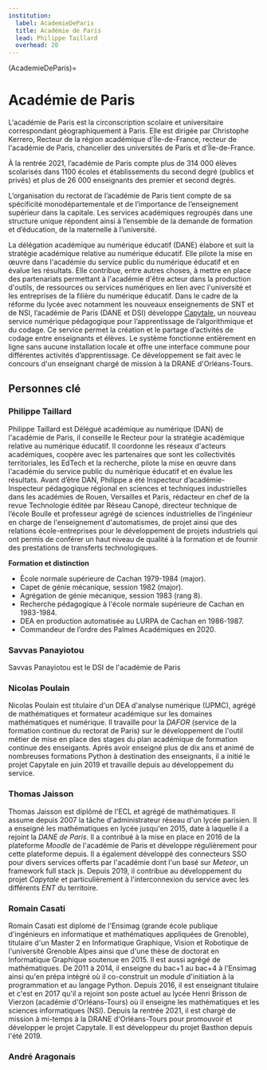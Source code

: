 ```yaml
---
institution:
  label: AcademieDeParis
  title: Académie de Paris
  lead: Philippe Taillard
  overhead: 20
---
```


(AcademieDeParis)=

# Académie de Paris

L'académie de Paris est la circonscription scolaire et universitaire
correspondant géographiquement à Paris. Elle est dirigée par Christophe Kerrero,
Recteur de la région académique d'Île-de-France, recteur de l'académie de Paris,
chancelier des universités de Paris et d'Île-de-France.

À la rentrée 2021, l’académie de Paris compte plus de 314 000 élèves scolarisés
dans 1100 écoles et établissements du second degré (publics et privés) et plus
de 26 000 enseignants des premier et second degrés.

L’organisation du rectorat de l’académie de Paris tient compte de sa spécificité
monodépartementale et de l’importance de l’enseignement supérieur dans la
capitale. Les services académiques regroupés dans une structure unique répondent
ainsi à l’ensemble de la demande de formation et d’éducation, de la maternelle à
l’université.

La délégation académique au numérique éducatif (DANE) élabore et suit la
stratégie académique relative au numérique éducatif. Elle pilote la mise en
œuvre dans l'académie du service public du numérique éducatif et en évalue les
résultats. Elle contribue, entre autres choses, à mettre en place des
partenariats permettant à l'académie d'être acteur dans la production d'outils,
de ressources ou services numériques en lien avec l'université et les
entreprises de la filière du numérique éducatif. Dans le cadre de la réforme du
lycée avec notamment les nouveaux enseignements de SNT et de NSI, l’académie de
Paris (DANE et DSI) développe [Capytale](Capytale), un nouveau service numérique
pédagogique pour l’apprentissage de l’algorithmique et du codage. Ce service
permet la création et le partage d’activités de codage entre enseignants et
élèves. Le système fonctionne entièrement en ligne sans aucune installation
locale et offre une interface commune pour différentes activités
d’apprentissage. Ce développement se fait avec le concours d'un enseignant
chargé de mission à la DRANE d'Orléans-Tours.

## Personnes clé

### Philippe Taillard

Philippe Taillard est Délégué académique au numérique (DAN) de l'académie de
Paris, il conseille le Recteur pour la stratégie académique relative au
numérique éducatif. Il coordonne les réseaux d'acteurs académiques, coopère avec
les partenaires que sont les collectivités territoriales, les EdTech et la
recherche, pilote la mise en œuvre dans l'académie du service public du
numérique éducatif et en évalue les résultats. Avant d’être DAN, Philippe a été
Inspecteur d’académie-Inspecteur pédagogique régional en sciences et techniques
industrielles dans les académies de Rouen, Versailles et Paris, rédacteur en
chef de la revue Technologie éditée par Réseau Canopé, directeur technique de
l’école Boulle et professeur agrégé de sciences industrielles de l’ingénieur en
charge de l'enseignement d'automatismes, de projet ainsi que des relations
école-entreprises pour le développement de projets industriels qui ont permis de
conférer un haut niveau de qualité à la formation et de fournir des prestations
de transferts technologiques.

**Formation et distinction**

- École normale supérieure de Cachan 1979-1984 (major).
- Capet de génie mécanique, session 1982 (major).
- Agrégation de génie mécanique, session 1983 (rang 8).
- Recherche pédagogique à l'école normale supérieure de Cachan en 1983-1984.
- DEA en production automatisée au LURPA de Cachan en 1986-1987.
- Commandeur de l’ordre des Palmes Académiques en 2020.

### Savvas Panayiotou

Savvas Panayiotou est le DSI de l'académie de Paris

### Nicolas Poulain

Nicolas Poulain est titulaire d'un DEA d'analyse numérique (UPMC), agrégé de
mathématiques et formateur académique sur les domaines mathématiques et
numérique. Il travaille pour la _DAFOR_ (service de la formation continue du
rectorat de Paris) sur le développement de l'outil métier de mise en place des
stages du plan académique de formation continue des enseigants. Après avoir
enseigné plus de dix ans et animé de nombreuses formations Python à destination
des enseignants, il a initié le projet Capytale en juin 2019 et travaille depuis
au développement du service.

### Thomas Jaisson

Thomas Jaisson est diplômé de l'ECL et agrégé de mathématiques. Il assume depuis
2007 la tâche d'administrateur réseau d'un lycée parisien. Il a enseigné les
mathématiques en lycée jusqu'en 2015, date à laquelle il a rejoint la _DANE de
Paris_. Il a contribué à la mise en place en 2016 de la plateforme _Moodle_ de
l'académie de Paris et développe régulièrement pour cette plateforme depuis. Il
a également développé des connecteurs SSO pour divers services offerts par
l'académie dont l'un basé sur _Meteor_, un framework full stack js. Depuis 2019,
il contribue au développement du projet _Capytale_ et particulièrement à
l'interconnexion du service avec les différents _ENT_ du territoire.

### Romain Casati

Romain Casati est diplomé de l'Ensimag (grande école publique d'ingénieurs en
informatique et mathématiques appliquées de Grenoble), titulaire d'un Master 2
en Informatique Graphique, Vision et Robotique de l'université Grenoble Alpes
ainsi que d'une thèse de doctorat en Informatique Graphique soutenue en 2015. Il
est aussi agrégé de mathématiques. De 2011 à 2014, il enseigne du bac+1 au bac+4
à l'Ensimag ainsi qu'en prépa intégré où il co-construit un module d'initiation
à la programmation et au langage Python. Depuis 2016, il est enseignant
titulaire et c'est en 2017 qu'il a rejoint son poste actuel au lycée Henri
Brisson de Vierzon (académie d'Orléans-Tours) où il enseigne les mathématiques
et les sciences informatiques (NSI). Depuis la rentrée 2021, il est chargé de
mission à mi-temps à la DRANE d'Orléans-Tours pour promouvoir et développer le
projet Capytale. Il est développeur du projet Basthon depuis l'été 2019.

### André Aragonais
